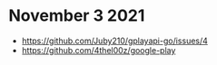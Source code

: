 # November 3 2021

- https://github.com/Juby210/gplayapi-go/issues/4
- https://github.com/4thel00z/google-play
